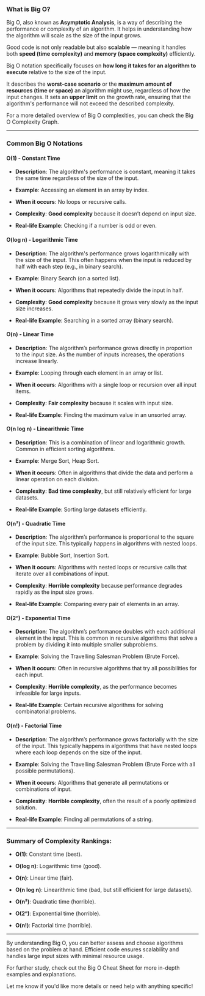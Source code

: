 ### **What is Big O?**

Big O, also known as **Asymptotic Analysis**, is a way of describing the performance or complexity of an algorithm. It helps in understanding how the algorithm will scale as the size of the input grows.

Good code is not only readable but also **scalable** — meaning it handles both **speed (time complexity)** and **memory (space complexity)** efficiently.

Big O notation specifically focuses on **how long it takes for an algorithm to execute** relative to the size of the input.

It describes the **worst-case scenario** or the **maximum amount of resources (time or space)** an algorithm might use, regardless of how the input changes. It sets an **upper limit** on the growth rate, ensuring that the algorithm's performance will not exceed the described complexity.

For a more detailed overview of Big O complexities, you can check the Big O Complexity Graph.

---

### **Common Big O Notations**

#### **O(1) - Constant Time**

- **Description**: The algorithm's performance is constant, meaning it takes the same time regardless of the size of the input.
    
- **Example**: Accessing an element in an array by index.
    
- **When it occurs**: No loops or recursive calls.
    
- **Complexity**: **Good complexity** because it doesn’t depend on input size.
    
- **Real-life Example**: Checking if a number is odd or even.
    

#### **O(log n) - Logarithmic Time**

- **Description**: The algorithm's performance grows logarithmically with the size of the input. This often happens when the input is reduced by half with each step (e.g., in binary search).
    
- **Example**: Binary Search (on a sorted list).
    
- **When it occurs**: Algorithms that repeatedly divide the input in half.
    
- **Complexity**: **Good complexity** because it grows very slowly as the input size increases.
    
- **Real-life Example**: Searching in a sorted array (binary search).
    

#### **O(n) - Linear Time**

- **Description**: The algorithm’s performance grows directly in proportion to the input size. As the number of inputs increases, the operations increase linearly.
    
- **Example**: Looping through each element in an array or list.
    
- **When it occurs**: Algorithms with a single loop or recursion over all input items.
    
- **Complexity**: **Fair complexity** because it scales with input size.
    
- **Real-life Example**: Finding the maximum value in an unsorted array.
    

#### **O(n log n) - Linearithmic Time**

- **Description**: This is a combination of linear and logarithmic growth. Common in efficient sorting algorithms.
    
- **Example**: Merge Sort, Heap Sort.
    
- **When it occurs**: Often in algorithms that divide the data and perform a linear operation on each division.
    
- **Complexity**: **Bad time complexity**, but still relatively efficient for large datasets.
    
- **Real-life Example**: Sorting large datasets efficiently.
    

#### **O(n²) - Quadratic Time**

- **Description**: The algorithm’s performance is proportional to the square of the input size. This typically happens in algorithms with nested loops.
    
- **Example**: Bubble Sort, Insertion Sort.
    
- **When it occurs**: Algorithms with nested loops or recursive calls that iterate over all combinations of input.
    
- **Complexity**: **Horrible complexity** because performance degrades rapidly as the input size grows.
    
- **Real-life Example**: Comparing every pair of elements in an array.
    

#### **O(2ⁿ) - Exponential Time**

- **Description**: The algorithm’s performance doubles with each additional element in the input. This is common in recursive algorithms that solve a problem by dividing it into multiple smaller subproblems.
    
- **Example**: Solving the Travelling Salesman Problem (Brute Force).
    
- **When it occurs**: Often in recursive algorithms that try all possibilities for each input.
    
- **Complexity**: **Horrible complexity**, as the performance becomes infeasible for large inputs.
    
- **Real-life Example**: Certain recursive algorithms for solving combinatorial problems.
    

#### **O(n!) - Factorial Time**

- **Description**: The algorithm’s performance grows factorially with the size of the input. This typically happens in algorithms that have nested loops where each loop depends on the size of the input.
    
- **Example**: Solving the Travelling Salesman Problem (Brute Force with all possible permutations).
    
- **When it occurs**: Algorithms that generate all permutations or combinations of input.
    
- **Complexity**: **Horrible complexity**, often the result of a poorly optimized solution.
    
- **Real-life Example**: Finding all permutations of a string.
    

---

### **Summary of Complexity Rankings**:

- **O(1)**: Constant time (best).
    
- **O(log n)**: Logarithmic time (good).
    
- **O(n)**: Linear time (fair).
    
- **O(n log n)**: Linearithmic time (bad, but still efficient for large datasets).
    
- **O(n²)**: Quadratic time (horrible).
    
- **O(2ⁿ)**: Exponential time (horrible).
    
- **O(n!)**: Factorial time (horrible).
    

---

By understanding Big O, you can better assess and choose algorithms based on the problem at hand. Efficient code ensures scalability and handles large input sizes with minimal resource usage.

For further study, check out the Big O Cheat Sheet for more in-depth examples and explanations.

Let me know if you'd like more details or need help with anything specific!